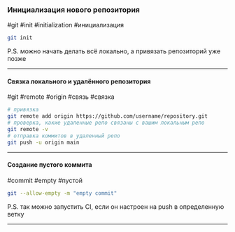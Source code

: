 ### Инициализация нового репозитория
#git #init #initialization #инициализация
```bash
git init
```
P.S. можно начать делать всё локально, а привязать репозиторий уже позже

---
#### Связка локального и удалённого репозитория
#git #remote #origin #связь #связка
```bash
# привязка
git remote add origin https://github.com/username/repository.git
# проверка, какие удаленные репо связаны с вашим локальным репо
git remote -v
# отправка коммитов в удаленный репо
git push -u origin main
```

---
#### Создание пустого коммита
#commit #empty #пустой 
```bash
git --allow-empty -m "empty commit"
```
P.S. так можно запустить CI, если он настроен на push в определенную ветку

---

####
